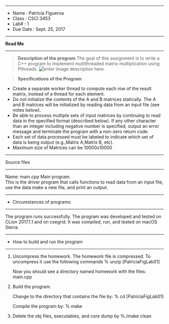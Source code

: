
*******************************************************
 *  Name    :  Patricia Figueroa
 *  Class     :  CSCI 3453
 *  Lab#      :  1
 *  Due Date  :  Sept. 25, 2017
********************************************************        
**Read Me**
*******************************************************
>**Description of the program**
>The goal of this assignment is to write a C++ program to implement multithreaded matrix multiplication using Pthreads.
>![enter image description here](https://lh3.googleusercontent.com/enxUDRuUGX2QwyCsyNXMwKz9hezGIsYJi7HZMwHrDl3pn8pM7LZFNe_mMJp7kYDHvCCnG_efXpTu=s400 "Screen Shot 2017-09-24 at 5.22.00 PM.png")

> **Specifications of the Program** 

 * Create a separate worker thread to compute each row of the result matrix, instead of a thread for each element.
 * Do not initialize the contents of the A and B matrices statically. The A and B matrices will be initialized by reading data from an input file (see notes below).
 * Be able to process multiple sets of input matrices by continuing to read data in the specified format (described below). If any other character than an integer including negative number is specified, output an error message and terminate the program with a non-zero return code.
 *  Each set of data processed must be labeled to indicate which set of data is being output (e.g.,Matrix A,Matrix B, etc).
 *  Maximum size of Matrices can be 10000x10000
*******************************************************
Source files
*******************************************************
Name:  main.cpp
   Main program.  
   This is the driver program that calls functions
   to read data from an input file, use the data make a new file,
   and print an output.

*******************************************************
*  Circumstances of programs
*******************************************************

   The program runs successfully.
   The program was developed and tested on CLion 2017.1.1 and on csegrid.  It was compiled, run, and tested on macOS Sierra.

*******************************************************
*  How to build and run the program
*******************************************************

1. Uncompress the homework.  The homework file is compressed.
   To uncompress it use the following commands
       % unzip [PatriciaFigLab01]

   Now you should see a directory named homework with the files:
        main.cpp

2. Build the program.

    Change to the directory that contains the file by:
    % cd [PatriciaFigLab01]

    Compile the program by:
    % make

3. Delete the obj files, executables, and core dump by
   %./make clean
